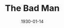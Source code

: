 ---
title: The Bad Man
date: 1930-01-14
closing_date:
layout: productions
playbill:
Theatre: Theatre Jacksonville
cast:
- Angela Hardy: Agnes Towers
- Felipe: Charles DePencier
- Pedro: Charleston Kennedy
- Alverada: Daisy Bowden Stephens
- Pancho Lopez: E.S. Beauchamp-Nobbs
- Morgan Pell: Edward Goodman
- Venustiano: Eugene LeaMond
- Gilbert Jones: George W. Simmons, Jr.
- Lucia Pell: Olive Rosenquist
- Bradley: Phil Greenfield
- Henry Smith: Ralph M. Anderson
- Red Giddings: Ralph W. Cooper, Jr.
- Jasper Hardy: Tom Cashen
crew:
- Director: Ella Macklin
- Staging and Props: Dick Grether
- Costumes: Will Louis
understudies:
orchestra:
external_links:
---